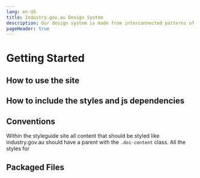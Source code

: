 ```yaml
---
lang: en-US
title: Industry.gov.au Design System
description: Our design system is made from interconnected patterns of repeating elements that combine to create a cohesive experience.  
pageHeader: true
---
```


# Getting Started

## How to use the site

## How to include the styles and js dependencies

## Conventions
Within the styleguide site all content that should be styled like industry.gov.au should have a parent with the `.doi-content` class.  All the styles for 

## Packaged Files
